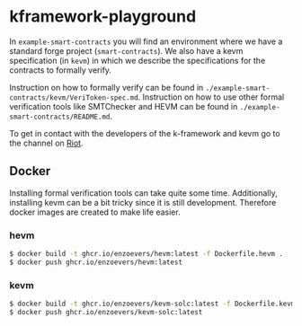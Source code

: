 # kframework-playground

In `example-smart-contracts` you will find an environment where we have a standard forge project (`smart-contracts`). We also have a kevm specification (in `kevm`) in which we describe the specifications for the contracts to formally verify.

Instruction on how to formally verify can be found in `./example-smart-contracts/kevm/VeriToken-spec.md`.
Instruction on how to use other formal verification tools like SMTChecker and HEVM can be found in `./example-smart-contracts/README.md`.

To get in contact with the developers of the k-framework and kevm go to the channel on [Riot](https://riot.im/app/#/room/#k:matrix.org).

## Docker

Installing formal verification tools can take quite some time. Additionally, installing kevm can be a bit tricky since it is still development. Therefore docker images are created to make life easier.

### hevm
```bash
$ docker build -t ghcr.io/enzoevers/hevm:latest -f Dockerfile.hevm .
$ docker push ghcr.io/enzoevers/hevm:latest
```

### kevm
```bash
$ docker build -t ghcr.io/enzoevers/kevm-solc:latest -f Dockerfile.kevm .
$ docker push ghcr.io/enzoevers/kevm-solc:latest
```

